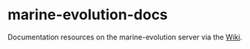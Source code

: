 # marine-evolution-docs

Documentation resources on the marine-evolution server via the [Wiki](https://github.com/PaulaRS/marine-evolution-docs/wiki/Hello-server).
